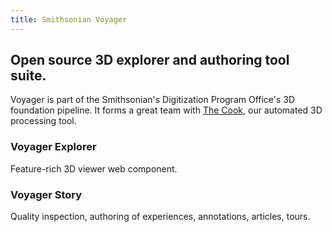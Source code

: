 ```yaml
---
title: Smithsonian Voyager
---
```


## Open source 3D explorer and authoring tool suite.

Voyager is part of the Smithsonian's Digitization Program Office's 3D foundation pipeline. It forms a great team with [The Cook](https://smithsonian.github.io/dpo-cook), our automated 3D processing tool.

### Voyager Explorer
Feature-rich 3D viewer web component.
### Voyager Story
Quality inspection, authoring of experiences, annotations, articles, tours.
